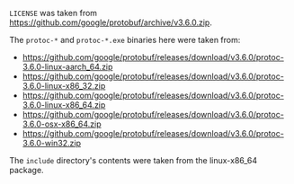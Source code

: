 `LICENSE` was taken from https://github.com/google/protobuf/archive/v3.6.0.zip.

The `protoc-*` and `protoc-*.exe` binaries here were taken from:

* https://github.com/google/protobuf/releases/download/v3.6.0/protoc-3.6.0-linux-aarch_64.zip
* https://github.com/google/protobuf/releases/download/v3.6.0/protoc-3.6.0-linux-x86_32.zip
* https://github.com/google/protobuf/releases/download/v3.6.0/protoc-3.6.0-linux-x86_64.zip
* https://github.com/google/protobuf/releases/download/v3.6.0/protoc-3.6.0-osx-x86_64.zip
* https://github.com/google/protobuf/releases/download/v3.6.0/protoc-3.6.0-win32.zip

The `include` directory's contents were taken from the linux-x86_64 package.
